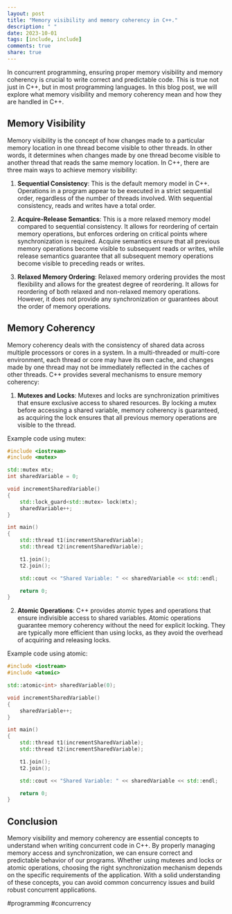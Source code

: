 ```yaml
---
layout: post
title: "Memory visibility and memory coherency in C++."
description: " "
date: 2023-10-01
tags: [include, include]
comments: true
share: true
---
```


In concurrent programming, ensuring proper memory visibility and memory coherency is crucial to write correct and predictable code. This is true not just in C++, but in most programming languages. In this blog post, we will explore what memory visibility and memory coherency mean and how they are handled in C++.

## Memory Visibility

Memory visibility is the concept of how changes made to a particular memory location in one thread become visible to other threads. In other words, it determines when changes made by one thread become visible to another thread that reads the same memory location. In C++, there are three main ways to achieve memory visibility:

1. **Sequential Consistency**: This is the default memory model in C++. Operations in a program appear to be executed in a strict sequential order, regardless of the number of threads involved. With sequential consistency, reads and writes have a total order.

2. **Acquire-Release Semantics**: This is a more relaxed memory model compared to sequential consistency. It allows for reordering of certain memory operations, but enforces ordering on critical points where synchronization is required. Acquire semantics ensure that all previous memory operations become visible to subsequent reads or writes, while release semantics guarantee that all subsequent memory operations become visible to preceding reads or writes.

3. **Relaxed Memory Ordering**: Relaxed memory ordering provides the most flexibility and allows for the greatest degree of reordering. It allows for reordering of both relaxed and non-relaxed memory operations. However, it does not provide any synchronization or guarantees about the order of memory operations.

## Memory Coherency

Memory coherency deals with the consistency of shared data across multiple processors or cores in a system. In a multi-threaded or multi-core environment, each thread or core may have its own cache, and changes made by one thread may not be immediately reflected in the caches of other threads. C++ provides several mechanisms to ensure memory coherency:

1. **Mutexes and Locks**: Mutexes and locks are synchronization primitives that ensure exclusive access to shared resources. By locking a mutex before accessing a shared variable, memory coherency is guaranteed, as acquiring the lock ensures that all previous memory operations are visible to the thread.

Example code using mutex:

```cpp
#include <iostream>
#include <mutex>

std::mutex mtx;
int sharedVariable = 0;

void incrementSharedVariable()
{
    std::lock_guard<std::mutex> lock(mtx);
    sharedVariable++;
}

int main()
{
    std::thread t1(incrementSharedVariable);
    std::thread t2(incrementSharedVariable);

    t1.join();
    t2.join();

    std::cout << "Shared Variable: " << sharedVariable << std::endl;

    return 0;
}
```

2. **Atomic Operations**: C++ provides atomic types and operations that ensure indivisible access to shared variables. Atomic operations guarantee memory coherency without the need for explicit locking. They are typically more efficient than using locks, as they avoid the overhead of acquiring and releasing locks.

Example code using atomic:

```cpp
#include <iostream>
#include <atomic>

std::atomic<int> sharedVariable(0);

void incrementSharedVariable()
{
    sharedVariable++;
}

int main()
{
    std::thread t1(incrementSharedVariable);
    std::thread t2(incrementSharedVariable);

    t1.join();
    t2.join();

    std::cout << "Shared Variable: " << sharedVariable << std::endl;

    return 0;
}
```

## Conclusion

Memory visibility and memory coherency are essential concepts to understand when writing concurrent code in C++. By properly managing memory access and synchronization, we can ensure correct and predictable behavior of our programs. Whether using mutexes and locks or atomic operations, choosing the right synchronization mechanism depends on the specific requirements of the application. With a solid understanding of these concepts, you can avoid common concurrency issues and build robust concurrent applications.

#programming #concurrency